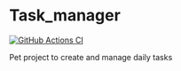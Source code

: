 # Task_manager
[![GitHub Actions CI](https://github.com/Artem-Nesterenko2005/Task_manager/actions/workflows/CI.yml/badge.svg)](https://github.com/Artem-Nesterenko2005/Task_manager/actions/workflows/CI.yml)

Pet project to create and manage daily tasks
